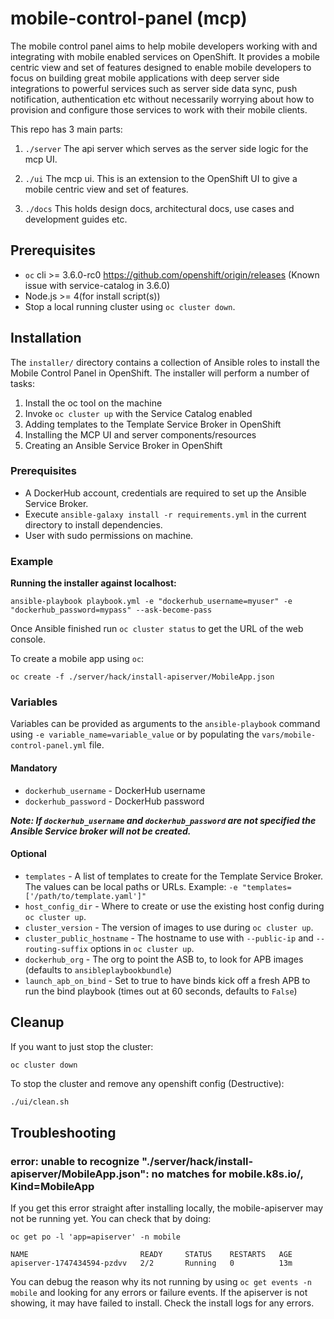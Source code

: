 # mobile-control-panel (mcp)
The mobile control panel aims to help mobile developers working with and integrating with mobile enabled services on OpenShift. It provides a mobile centric view and set of features designed to enable mobile developers to focus on building great mobile applications with deep server side integrations to powerful services such as server side data sync, push notification, authentication etc without necessarily worrying about how to provision and configure those services to work with their mobile clients.

This repo has 3 main parts:

1) ```./server``` The api server which serves as the server side logic for the mcp UI.

2) ```./ui``` The mcp ui. This is an extension to the OpenShift UI to give a mobile centric view and set of features.

3) ```./docs``` This holds design docs, architectural docs, use cases and development guides etc.

## Prerequisites

* `oc` cli >= 3.6.0-rc0 https://github.com/openshift/origin/releases (Known issue with service-catalog in 3.6.0)
* Node.js >= 4(for install script(s))
* Stop a local running cluster using `oc cluster down`.

## Installation

The `installer/` directory contains a collection of Ansible roles to install
the Mobile Control Panel in OpenShift.
The installer will perform a number of tasks:

1. Install the oc tool on the machine
2. Invoke `oc cluster up` with the Service Catalog enabled
3. Adding templates to the Template Service Broker in OpenShift
4. Installing the MCP UI and server components/resources
5. Creating an Ansible Service Broker in OpenShift

### Prerequisites

* A DockerHub account, credentials are required to set up the Ansible Service
Broker.
* Execute `ansible-galaxy install -r requirements.yml` in the current directory to
install dependencies.
* User with sudo permissions on machine.

### Example

**Running the installer against localhost:**

`ansible-playbook playbook.yml -e "dockerhub_username=myuser" -e "dockerhub_password=mypass" --ask-become-pass`

Once Ansible finished run `oc cluster status` to get the URL of the web console.

To create a mobile app using `oc`:

```
oc create -f ./server/hack/install-apiserver/MobileApp.json
```

### Variables

Variables can be provided as arguments to the `ansible-playbook` command using
`-e variable_name=variable_value` or by populating the
`vars/mobile-control-panel.yml` file.

#### Mandatory
* `dockerhub_username` - DockerHub username
* `dockerhub_password` - DockerHub password

***Note: If `dockerhub_username` and `dockerhub_password` are not specified the
Ansible Service broker will not be created.***

#### Optional
* `templates` - A list of templates to create for the Template Service Broker.
The values can be local paths or URLs. Example: `-e "templates=['/path/to/template.yaml']"`
* `host_config_dir` - Where to create or use the existing host config during `oc cluster up`.
* `cluster_version` - The version of images to use during `oc cluster up`.
* `cluster_public_hostname` - The hostname to use with `--public-ip` and `--routing-suffix` options in `oc cluster up`.
* `dockerhub_org` - The org to point the ASB to, to look for APB images (defaults to `ansibleplaybookbundle`)
* `launch_apb_on_bind` - Set to true to have binds kick off a fresh APB to run the bind playbook (times out at 60 seconds, defaults to `False`)

## Cleanup

If you want to just stop the cluster:

```
oc cluster down
```

To stop the cluster and remove any openshift config (Destructive):

```bash
./ui/clean.sh
```

## Troubleshooting

### error: unable to recognize "./server/hack/install-apiserver/MobileApp.json": no matches for mobile.k8s.io/, Kind=MobileApp

If you get this error straight after installing locally, the mobile-apiserver may not be running yet.
You can check that by doing:

```
oc get po -l 'app=apiserver' -n mobile

NAME                         READY     STATUS    RESTARTS   AGE
apiserver-1747434594-pzdvv   2/2       Running   0          13m
```

You can debug the reason why its not running by using `oc get events -n mobile` and looking for any errors or failure events.
If the apiserver is not showing, it may have failed to install. Check the install logs for any errors.
